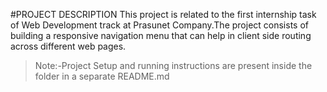 #PROJECT DESCRIPTION
This project is related to the first internship task of Web Development track at Prasunet Company.The project consists of building a responsive navigation menu that can help in client side routing across different web pages.
> Note:-Project Setup and running instructions are present inside the folder in a separate README.md
